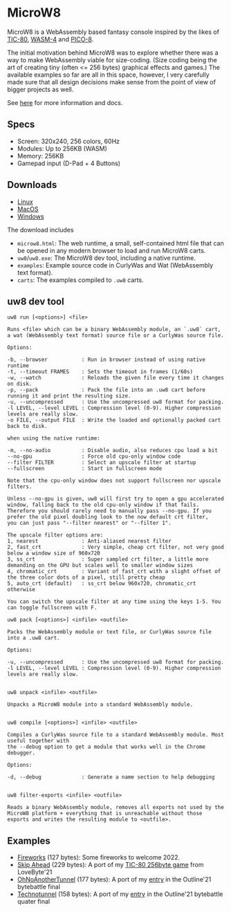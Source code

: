 # MicroW8

MicroW8 is a WebAssembly based fantasy console inspired by the likes of [TIC-80](https://tic80.com/), [WASM-4](https://wasm4.org/) and [PICO-8](https://www.lexaloffle.com/pico-8.php).

The initial motivation behind MicroW8 was to explore whether there was a way to make WebAssembly viable for size-coding. (Size coding being the art of creating tiny (often <= 256 bytes) graphical effects and games.) The available examples so far are all in this space, however, I very carefully made sure that all design decisions make sense from the point of view of bigger projects as well.

See [here](https://exoticorn.github.io/microw8/) for more information and docs.

## Specs

* Screen: 320x240, 256 colors, 60Hz
* Modules: Up to 256KB (WASM)
* Memory: 256KB
* Gamepad input (D-Pad + 4 Buttons)

## Downloads

* [Linux](https://github.com/exoticorn/microw8/releases/download/v0.4.1/microw8-0.4.1-linux.tgz)
* [MacOS](https://github.com/exoticorn/microw8/releases/download/v0.4.1/microw8-0.4.1-macos.tgz)
* [Windows](https://github.com/exoticorn/microw8/releases/download/v0.4.1/microw8-0.4.1-windows.zip)

The download includes

* `microw8.html`: The web runtime, a small, self-contained html file that can be opened in any modern browser to load and run MicroW8 carts.
* `uw8`/`uw8.exe`: The MicroW8 dev tool, including a native runtime.
* `examples`: Example source code in CurlyWas and Wat (WebAssembly text format).
* `carts`: The examples compiled to `.uw8` carts.

## uw8 dev tool

```
uw8 run [<options>] <file>

Runs <file> which can be a binary WebAssembly module, an `.uw8` cart, a wat (WebAssembly text format) source file or a CurlyWas source file.

Options:

-b, --browser           : Run in browser instead of using native runtime
-t, --timeout FRAMES    : Sets the timeout in frames (1/60s)
-w, --watch             : Reloads the given file every time it changes on disk.
-p, --pack              : Pack the file into an .uw8 cart before running it and print the resulting size.
-u, --uncompressed      : Use the uncompressed uw8 format for packing.
-l LEVEL, --level LEVEL : Compression level (0-9). Higher compression levels are really slow.
-o FILE, --output FILE  : Write the loaded and optionally packed cart back to disk.

when using the native runtime:

-m, --no-audio          : Disable audio, also reduces cpu load a bit
--no-gpu                : Force old cpu-only window code
--filter FILTER         : Select an upscale filter at startup
--fullscreen            : Start in fullscreen mode

Note that the cpu-only window does not support fullscreen nor upscale filters.

Unless --no-gpu is given, uw8 will first try to open a gpu accelerated window, falling back to the old cpu-only window if that fails.
Therefore you should rarely need to manually pass --no-gpu. If you prefer the old pixel doubling look to the now default crt filter,
you can just pass "--filter nearest" or "--filter 1".

The upscale filter options are:
1, nearest              : Anti-aliased nearest filter
2, fast_crt             : Very simple, cheap crt filter, not very good below a window size of 960x720
3, ss_crt               : Super sampled crt filter, a little more demanding on the GPU but scales well to smaller window sizes
4, chromatic_crt        : Variant of fast_crt with a slight offset of the three color dots of a pixel, still pretty cheap
5, auto_crt (default)   : ss_crt below 960x720, chromatic_crt otherwise

You can switch the upscale filter at any time using the keys 1-5. You can toggle fullscreen with F.

uw8 pack [<options>] <infile> <outfile>

Packs the WebAssembly module or text file, or CurlyWas source file into a .uw8 cart.

Options:

-u, --uncompressed      : Use the uncompressed uw8 format for packing.
-l LEVEL, --level LEVEL : Compression level (0-9). Higher compression levels are really slow.


uw8 unpack <infile> <outfile>

Unpacks a MicroW8 module into a standard WebAssembly module.


uw8 compile [<options>] <infile> <outfile>

Compiles a CurlyWas source file to a standard WebAssembly module. Most useful together with
the --debug option to get a module that works well in the Chrome debugger.

Options:

-d, --debug             : Generate a name section to help debugging


uw8 filter-exports <infile> <outfile>

Reads a binary WebAssembly module, removes all exports not used by the MicroW8 platform + everything that is unreachable without those exports and writes the resulting module to <outfile>.
```

## Examples

* [Fireworks](https://exoticorn.github.io/microw8/v0.1pre5#AgwvgP+M59snqjl4CMKw5sqm1Zw9yJCbSviMjeLUdHus2a3yl/a99+uiBeqZgP/2jqSjrLjRk73COMM6OSLpsxK8ugT1kuk/q4hQUqqPpGozHoa0laulzGGcahzdfdJsYaK1sIdeIYS9M5PnJx/Wk9H+PvWEPy2Zvv7I6IW7Fg==) (127 bytes): Some fireworks to welcome 2022.
* [Skip Ahead](https://exoticorn.github.io/microw8/v0.1pre5#AgyfpZ80wkW28kiUZ9VIK4v+RPnVxqjK1dz2BcDoNyQPsS2g4OgEzkTe6jyoAfFOmqKrS8SM2aRljBal9mjNn8i4fP9eBK+RehQKxxGtJa9FqftvqEnh3ez1YaYxqj7jgTdzJ/WAYVmKMovBT1myrX3FamqKSOgMsNedLhVTLAhQup3sNcYEjGNo8b0HZ5+AgMgCwYRGCe//XQOMAaAAzqDILgmpEZ/43RKHcQpHEQwbURfNQJpadJe2sz3q5FlQnTGXQ9oSMokidhlC+aR/IpNHieuBGLhFZ2GfnwVQ0geBbQpTPA==) (229 bytes): A port of my [TIC-80 256byte game](http://tic80.com/play?cart=1735) from LoveByte'21
* [OhNoAnotherTunnel](https://exoticorn.github.io/microw8/v0.1pre4#Ag95rdCB5Ww5NofyQaKF4P1mrNRso4azgiem4hK99Gh8OMzSpFq3NsNDo7O7pqln10D11l9uXr/ritw7OEzKwbEfCdvaRnS2Z0Kz0iDEZt/gIqOdvFmxsL1MjPQ4XInPbUJpQUonhQq29oP2omFabnQxn0bzoK7mZjcwc5GetHG+hGajkJcRr8oOnjfCol8RD+ha33GYtPnut+GLe4ktzf5UxZwGs6oT9qqC61lRDakN) (177 bytes): A port of my [entry](http://tic80.com/play?cart=1871) in the Outline'21 bytebattle final
* [Technotunnel](https://exoticorn.github.io/microw8/v0.1pre4#AqL8HeK1M9dn2nWNIF5vaq/Vh64pMt5nJIFoFKpBMPUsGtDtpqjo1JbT9LzPhAxCqJ7Yh4TA6oTGd4xhLowf+cWZMY73+7AZmfXJJsBi4cej/hH+4wlAgxFIrnOYnr/18IpnZbsHf0eGm1BhahX74+cVR0TRmNQmYC7GhCNS3mv/3MJn74lCj7t28aBJPjEZhP9fGXdG2u5Egh/Tjdg=) (158 bytes): A port of my [entry](https://tic80.com/play?cart=1873) in the Outline'21 bytebattle quater final

